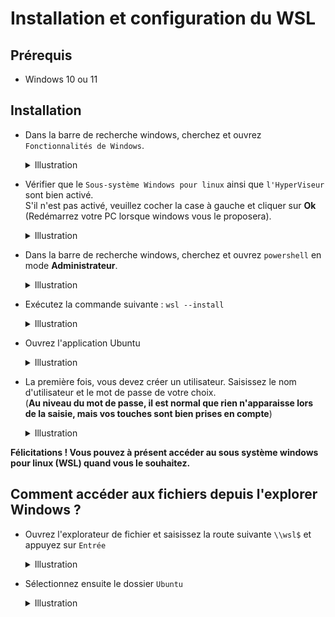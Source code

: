 # Installation et configuration du WSL

## Prérequis

- Windows 10 ou 11

## Installation

- Dans la barre de recherche windows, cherchez et ouvrez ```Fonctionnalités de Windows```.

    <details>
      <summary>Illustration</summary>
    
    ![img_11.png](ressources/enable_windows_functionality.png)
    
    </details>


- Vérifier que le ```Sous-système Windows pour linux``` ainsi que ``l'HyperViseur`` sont bien activé.  
S'il n'est pas activé, veuillez cocher la case à gauche et cliquer sur **Ok** (Redémarrez votre PC lorsque windows vous le proposera).  

    <details>
      <summary>Illustration</summary>
    
    ![img.png](ressources/enable_windows_functionality_2.png)
    
    </details>


- Dans la barre de recherche windows, cherchez et ouvrez ```powershell``` en mode **Administrateur**.
    <details>
      <summary>Illustration</summary>
    
    ![img_14.png](ressources/powershell.png)
    
    </details>


- Exécutez la commande suivante : ``wsl --install``
    <details>
      <summary>Illustration</summary>
    
    ![img_4.png](ressources/wsl_install_cmd.png)
    ![img_8.png](ressources/wsl_install_output.png)
    </details>


- Ouvrez l'application Ubuntu
  <details>
      <summary>Illustration</summary>

    ![img.png](ressources/open_ubuntu.png)
    </details>


- La première fois, vous devez créer un utilisateur. Saisissez le nom d'utilisateur et le mot de passe de votre choix.  
(**Au niveau du mot de passe, il est normal que rien n'apparaisse lors de la saisie, mais vos touches sont bien prises en compte**)
    <details>
      <summary>Illustration</summary>
    
    ![img_15.png](ressources/create_ubuntu_user.png)
    ![img_16.png](ressources/ubuntu_first_view.png)
    </details>

**Félicitations ! Vous pouvez à présent accéder au sous système windows pour linux (WSL) quand vous le souhaitez.**

## Comment accéder aux fichiers depuis l'explorer Windows ?

- Ouvrez l'explorateur de fichier et saisissez la route suivante ``\\wsl$`` et appuyez sur ``Entrée``
    <details>
      <summary>Illustration</summary>
    
    ![img_9.png](ressources/wsl_path_windows_explorer.png)
    </details>


- Sélectionnez ensuite le dossier ``Ubuntu``
    <details>
      <summary>Illustration</summary>
    
    ![img_10.png](ressources/ubuntu_path_windows_explorer.png)
    </details>
    


